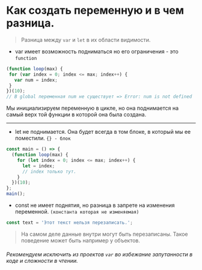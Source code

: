# Как создать переменную и в чем разница. 
> Разница между `var` и `let`  в их области видимости. 
 
 - var имеет возможность подниматься но его ограничения - это `function` 
 ```js 
 (function loop(max) {
  for (var index = 0; index <= max; index++) {
    var num = index;
  }
})(10);  
// В global переменная num не существует => Error: num is not defined
``` 
Мы инициализируем переменную в цикле, но она поднимается на самый верх той функции в которой она была создана. 
___ 
- let не поднимается. Она будет всегда в том блоке, в который мы ее поместили. `{} - блок` 

```js 
const main = () => {
  (function loop(max) {
    for (let index = 0; index <= max; index++) {
      let = index;
      // index только тут.
    }
  })(10);
};
main(); 
``` 
- const не имеет поднятия, но разница в запрете на изменения переменной. ```(константа которая не изменяемая)``` 
```js 
const text = 'Этот текст нельзя перезаписать.'; 
``` 
> На самом деле данные внутри могут быть перезаписаны. Такое поведение может быть например у объектов.
###### Рекомендуем исключить из проектов `var` во избежание запутанности в коде и сложности в чтении.